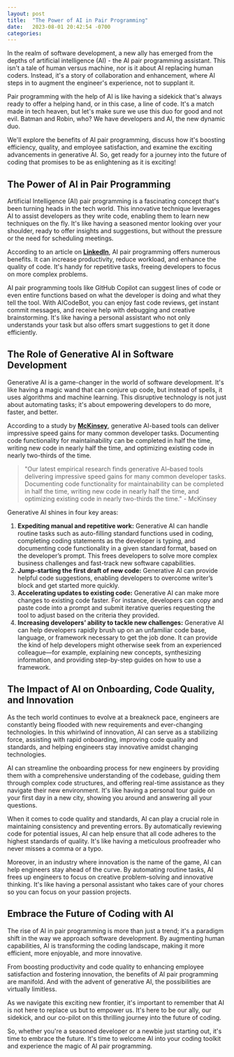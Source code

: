 ```yaml
---
layout: post
title:  "The Power of AI in Pair Programming"
date:   2023-08-01 20:42:54 -0700
categories:
---
```

In the realm of software development, a new ally has emerged from the depths of artificial intelligence (AI) - the AI pair programming assistant. This isn't a tale of human versus machine, nor is it about AI replacing human coders. Instead, it's a story of collaboration and enhancement, where AI steps in to augment the engineer's experience, not to supplant it.

Pair programming with the help of AI is like having a sidekick that's always ready to offer a helping hand, or in this case, a line of code. It's a match made in tech heaven, but let's make sure we use this duo for good and not evil. Batman and Robin, who? We have developers and AI, the new dynamic duo.

We'll explore the benefits of AI pair programming, discuss how it's boosting efficiency, quality, and employee satisfaction, and examine the exciting advancements in generative AI. So, get ready for a journey into the future of coding that promises to be as enlightening as it is exciting!

## **The Power of AI in Pair Programming**

Artificial Intelligence (AI) pair programming is a fascinating concept that's been turning heads in the tech world. This innovative technique leverages AI to assist developers as they write code, enabling them to learn new techniques on the fly. It's like having a seasoned mentor looking over your shoulder, ready to offer insights and suggestions, but without the pressure or the need for scheduling meetings.

According to an article on **[LinkedIn](https://www.linkedin.com/pulse/artificial-intelligence-pair-programming-github-copilot-bartolo)**, AI pair programming offers numerous benefits. It can increase productivity, reduce workload, and enhance the quality of code. It's handy for repetitive tasks, freeing developers to focus on more complex problems.

AI pair programming tools like GitHub Copilot can suggest lines of code or even entire functions based on what the developer is doing and what they tell the tool. With AICodeBot, you can enjoy fast code reviews, get instant commit messages, and receive help with debugging and creative brainstorming. It's like having a personal assistant who not only understands your task but also offers smart suggestions to get it done efficiently.

## **The Role of Generative AI in Software Development**

Generative AI is a game-changer in the world of software development. It's like having a magic wand that can conjure up code, but instead of spells, it uses algorithms and machine learning. This disruptive technology is not just about automating tasks; it's about empowering developers to do more, faster, and better.

According to a study by **[McKinsey](https://www.mckinsey.com/capabilities/mckinsey-digital/our-insights/unleashing-developer-productivity-with-generative-ai)**, generative AI-based tools can deliver impressive speed gains for many common developer tasks. Documenting code functionality for maintainability can be completed in half the time, writing new code in nearly half the time, and optimizing existing code in nearly two-thirds of the time.

> "Our latest empirical research finds generative AI–based tools delivering impressive speed gains for many common developer tasks. Documenting code functionality for maintainability can be completed in half the time, writing new code in nearly half the time, and optimizing existing code in nearly two-thirds the time." - McKinsey
> 

Generative AI shines in four key areas:

1. **Expediting manual and repetitive work:** Generative AI can handle routine tasks such as auto-filling standard functions used in coding, completing coding statements as the developer is typing, and documenting code functionality in a given standard format, based on the developer’s prompt. This frees developers to solve more complex business challenges and fast-track new software capabilities.
2. **Jump-starting the first draft of new code:** Generative AI can provide helpful code suggestions, enabling developers to overcome writer’s block and get started more quickly.
3. **Accelerating updates to existing code:** Generative AI can make more changes to existing code faster. For instance, developers can copy and paste code into a prompt and submit iterative queries requesting the tool to adjust based on the criteria they provided.
4. **Increasing developers’ ability to tackle new challenges:** Generative AI can help developers rapidly brush up on an unfamiliar code base, language, or framework necessary to get the job done. It can provide the kind of help developers might otherwise seek from an experienced colleague—for example, explaining new concepts, synthesizing information, and providing step-by-step guides on how to use a framework.

## **The Impact of AI on Onboarding, Code Quality, and Innovation**

As the tech world continues to evolve at a breakneck pace, engineers are constantly being flooded with new requirements and ever-changing technologies. In this whirlwind of innovation, AI can serve as a stabilizing force, assisting with rapid onboarding, improving code quality and standards, and helping engineers stay innovative amidst changing technologies.

AI can streamline the onboarding process for new engineers by providing them with a comprehensive understanding of the codebase, guiding them through complex code structures, and offering real-time assistance as they navigate their new environment. It's like having a personal tour guide on your first day in a new city, showing you around and answering all your questions.

When it comes to code quality and standards, AI can play a crucial role in maintaining consistency and preventing errors. By automatically reviewing code for potential issues, AI can help ensure that all code adheres to the highest standards of quality. It's like having a meticulous proofreader who never misses a comma or a typo.

Moreover, in an industry where innovation is the name of the game, AI can help engineers stay ahead of the curve. By automating routine tasks, AI frees up engineers to focus on creative problem-solving and innovative thinking. It's like having a personal assistant who takes care of your chores so you can focus on your passion projects.

## **Embrace the Future of Coding with AI**

The rise of AI in pair programming is more than just a trend; it's a paradigm shift in the way we approach software development. By augmenting human capabilities, AI is transforming the coding landscape, making it more efficient, more enjoyable, and more innovative.

From boosting productivity and code quality to enhancing employee satisfaction and fostering innovation, the benefits of AI pair programming are manifold. And with the advent of generative AI, the possibilities are virtually limitless.

As we navigate this exciting new frontier, it's important to remember that AI is not here to replace us but to empower us. It's here to be our ally, our sidekick, and our co-pilot on this thrilling journey into the future of coding.

So, whether you're a seasoned developer or a newbie just starting out, it's time to embrace the future. It's time to welcome AI into your coding toolkit and experience the magic of AI pair programming.

[aicodebot-gh]: https://github.com/gorillamania/AICodeBot

